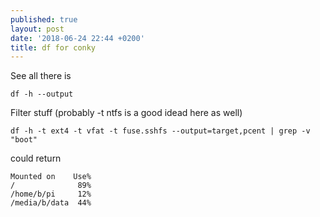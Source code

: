 ```yaml
---
published: true
layout: post
date: '2018-06-24 22:44 +0200'
title: df for conky
---
```

See all there is

	df -h --output
    
Filter stuff (probably -t ntfs is a good idead here as well)

	df -h -t ext4 -t vfat -t fuse.sshfs --output=target,pcent | grep -v "boot"
    
could return

	Mounted on    Use%
	/              89%
	/home/b/pi     12%
	/media/b/data  44%